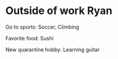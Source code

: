 # Outside of work Ryan
Go to sports: Soccer, Climbing

Favorite food: Sushi

New quarantine hobby: Learning guitar